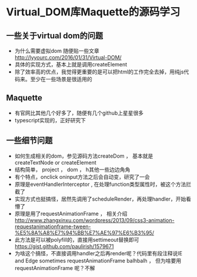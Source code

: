 # Virtual_DOM库Maquette的源码学习

## 一些关于virtual dom的问题

- 为什么需要虚拟dom 随便贴一些文章 http://lyyourc.com/2016/01/31/Virtual-DOM/
- 具体的实现方式，基本上就是调用createElement
- 除了效率高的优点，我觉得更重要的是可以把html的工作完全去掉，用纯js代码来。至少在一些场景是很适用的

## Maquette

- 有官网比其他几个好多了，随便有几个github上星星很多
- typescript实现的，正好研究下

## 一些细节问题

- 如何生成相关的dom，参见源码方法createDom ， 基本就是createTextNode or createElement 
- 结构简单， project ， dom ， h其他一些边边角角
- 有个特点，onclick oninput方法之后会自动变，研究了一会
- 原理是eventHandlerInterceptor , 在处理function类型属性时，被这个方法拦截了
- 实现方式也挺搞怪，居然先调用了scheduleRender，再处理handler，开始看懵了
- 原理是用了requestAnimationFrame ， 相关介绍 http://www.zhangxinxu.com/wordpress/2013/09/css3-animation-requestanimationframe-tween-%E5%8A%A8%E7%94%BB%E7%AE%97%E6%B3%95/
- 此方法是可以被polyfill的，直接用settimeout替换即可 https://gist.github.com/paulirish/1579671
- 为啥这个搞怪，不直接调用handler之后再render呢？代码里有段注释说IE and Edge sometimes requestAnimationFrame balhbalh ， 但为啥要用requestAnimationFrame 呢？不解
